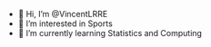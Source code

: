 - 👋 Hi, I’m @VincentLRRE
- 👀 I’m interested in Sports
- 🌱 I’m currently learning Statistics and Computing
  

<!---
VincentLRRE/VincentLRRE is a ✨ special ✨ repository because its `README.md` (this file) appears on your GitHub profile.
You can click the Preview link to take a look at your changes.
--->
